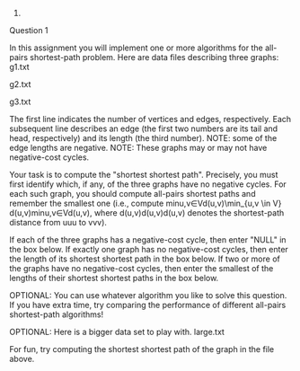 1.
Question 1

In this assignment you will implement one or more algorithms for the all-pairs shortest-path problem.  Here are data files describing three graphs: 
g1.txt

g2.txt

g3.txt

The first line indicates the number of vertices and edges, respectively.  Each subsequent line describes an edge (the first two numbers are its tail and head, respectively) and its length (the third number).  NOTE: some of the edge lengths are negative.  NOTE: These graphs may or may not have negative-cost cycles.

Your task is to compute the "shortest shortest path".  Precisely, you must first identify which, if any, of the three graphs have no negative cycles.  For each such graph, you should compute all-pairs shortest paths and remember the smallest one (i.e., compute min⁡u,v∈Vd(u,v)\min_{u,v \in V} d(u,v)minu,v∈V​d(u,v), where d(u,v)d(u,v)d(u,v) denotes the shortest-path distance from uuu to vvv). 

If each of the three graphs has a negative-cost cycle, then enter "NULL" in the box below.  If exactly one graph has no negative-cost cycles, then enter the length of its shortest shortest path in the box below.  If two or more of the graphs have no negative-cost cycles, then enter the smallest of the lengths of their shortest shortest paths in the box below.

OPTIONAL: You can use whatever algorithm you like to solve this question.  If you have extra time, try comparing the performance of different all-pairs shortest-path algorithms!

OPTIONAL: Here is a bigger data set to play with.
large.txt

For fun, try computing the shortest shortest path of the graph in the file above.